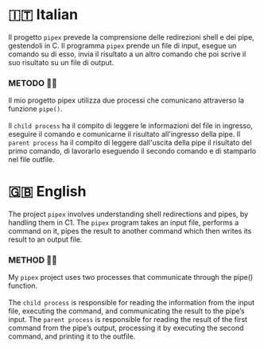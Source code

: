 <h1>🇮🇹 Italian</h1>

Il progetto ```pipex``` prevede la comprensione delle redirezioni shell e dei pipe, gestendoli in C. Il programma ```pipex``` prende un file di input, esegue un comando su di esso, invia il risultato a un altro comando che poi scrive il suo risultato su un file di output.

<h3>METODO 👨‍🎓</h3>

Il mio progetto pipex utilizza due processi che comunicano attraverso la funzione ```pipe()```.
<br></br>
Il ```child process``` ha il compito di leggere le informazioni del file in ingresso, eseguire il comando e comunicarne il risultato all'ingresso della pipe.
Il ```parent process``` ha il compito di leggere dall'uscita della pipe il risultato del primo comando, di lavorarlo eseguendo il secondo comando e di stamparlo nel file outfile.

<h1>🇬🇧 English</h1>

The project ```pipex``` involves understanding shell redirections and pipes, by handling them in C1. The ```pipex``` program takes an input file, performs a command on it, pipes the result to another command which then writes its result to an output file.

<h3>METHOD 👨‍🎓</h3>

My ```pipex``` project uses two processes that communicate through the pipe() function.
<br></br>
The ```child process``` is responsible for reading the information from the input file, executing the command, and communicating the result to the pipe’s input.
The ```parent process``` is responsible for reading the result of the first command from the pipe’s output, processing it by executing the second command, and printing it to the outfile.
